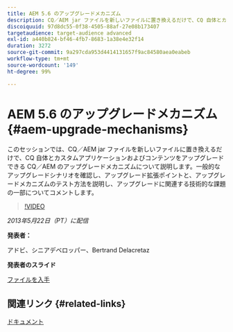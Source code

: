```yaml
---
title: AEM 5.6 のアップグレードメカニズム
description: CQ／AEM jar ファイルを新しいファイルに置き換えるだけで、CQ 自体とカスタムアプリケーションおよびコンテンツをアップグレードできる CQ／AEM のアップグレードメカニズムについて説明します。一般的なアップグレードシナリオを確認し、アップグレード拡張ポイントと、アップグレードメカニズムのテスト方法を説明し、アップグレードに関連する技術的な課題の一部についてコメントします。
discoiquuid: 97d8dc55-0f38-4505-88af-27e08b173407
targetaudience: target-audience advanced
exl-id: a440b824-bf46-4fb7-8683-1a38e4e32f14
duration: 3272
source-git-commit: 9a297cda953d4414131657f9ac84580aea0eabeb
workflow-type: tm+mt
source-wordcount: '149'
ht-degree: 99%

---
```


# AEM 5.6 のアップグレードメカニズム {#aem-upgrade-mechanisms}

このセッションでは、CQ／AEM jar ファイルを新しいファイルに置き換えるだけで、CQ 自体とカスタムアプリケーションおよびコンテンツをアップグレードできる CQ／AEM のアップグレードメカニズムについて説明します。一般的なアップグレードシナリオを確認し、アップグレード拡張ポイントと、アップグレードメカニズムのテスト方法を説明し、アップグレードに関連する技術的な課題の一部についてコメントします。

>[!VIDEO](https://video.tv.adobe.com/v/19576/?quality=9)

*2013年5月22日（PT）に配信*

**発表者：**

アドビ、シニアデベロッパー、Bertrand Delacretaz

**発表者のスライド**

[ファイルを入手](assets/cqgems-bdelacretaz-cq-upgrades-2013-05-22.pdf)

## 関連リンク {#related-links}

[ドキュメント](https://docs.adobe.com/docs/en/cq/current/deploying/upgrading.html)

<!--
[Get back to the Overview](https://helpx.adobe.com/experience-manager/kt/eseminars/gems/aem-index.html)
-->
